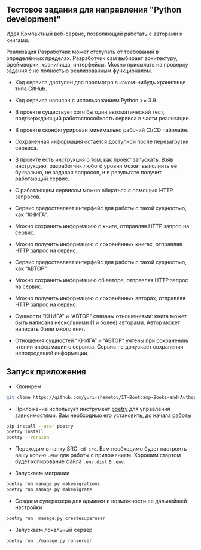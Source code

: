 ## Тестовое задания для направления "Python development"

Идея
Компактный веб-сервис, позволяющий работать с авторами и книгами.

Реализация
Разработчик может отступать от требований в определённых пределах. Разработчик сам выбирает архитектуру, фреймворки, хранилища, интерфейсы. Можно присылать на проверку задания с не полностью реализованным функционалом.

- Код сервиса доступен для просмотра в каком-нибудь хранилище типа GitHub.

- Код сервиса написан с использованием Python >= 3.9.

- В проекте существует хотя бы один автоматический тест, подтверждающий работоспособность сервиса в части реализации.

- В проекте сконфигурирован минимально рабочий CI/CD пайплайн.

- Сохранённая информация остаётся доступной после перезагрузки сервиса.

- В проекте есть инструкция о том, как проект запускать. Взяв инструкцию, разработчик любого уровня может выполнить её буквально, не задавая вопросов, и в результате получит работающий сервис.

- С работающим сервисом можно общаться с помощью HTTP запросов.

- Сервис предоставляет интерфейс для работы с такой сущностью, как “КНИГА”.

- Можно сохранить информацию о книге, отправляя HTTP запрос на сервис.

- Можно получить информацию о сохранённых книгах, отправляя HTTP запрос на сервис.

- Сервис предоставляет интерфейс для работы с такой сущностью, как “АВТОР”.

- Можно сохранить информацию об авторе, отправляя HTTP запрос на сервис.

- Можно получить информацию о сохранённых авторах, отправляя HTTP запрос на сервис.

- Cущности “КНИГА” и “АВТОР” связаны отношениями: книга может быть написана несколькими (1 и более) авторами. Автор может написать 0 или много книг.

- Отношения сущностей “КНИГА” и “АВТОР” учтены при сохранении/чтении информации с сервиса. Сервис не допускает сохранения неподходящей информации.


## Запуск приложения

- Клонирем 
```bash
git clone https://github.com/yuri-shemetov/IT-Bootcamp-Books-and-Authors.git
```
- Приложение использует инструмент [poetry](https://python-poetry.org/)  для управления зависимостями. Вам необходимо его
установить, до начала работы
```bash
pip install --user poetry
poetry install
poetry --version
```
- Переходим в папку SRC: `cd src`. Вам необходимо будет настроить вашу копию `.env` для работы с приложением. Хорошим стартом будет копирование
файла `.env.dist` в `.env`.

- Запускаем миграции 
```bash
poetry run manage.py makemigrations
poetry run manage.py makemigrate
```
- Создаем суперюзера для админки и возможности ее дальнейшей настройки
```bash
poetry run  manage.py createsuperuser
```
- Запускаем локальный сервер 
```bash
poetry run ./manage.py runserver
```
